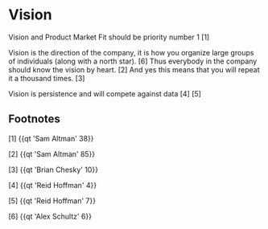 # Vision

Vision and Product Market Fit should be priority number 1 [1]

Vision is the direction of the company, it is how you organize large groups of individuals (along with a north star). [6] Thus everybody in the company should know the vision by heart. [2] And yes this means that you will repeat it a thousand times. [3]

Vision is persistence and will compete against data [4] [5]

## Footnotes

[1] {{qt 'Sam Altman' 38}}

[2] {{qt 'Sam Altman' 85}}

[3] {{qt 'Brian Chesky' 10}}

[4] {{qt 'Reid Hoffman' 4}}

[5] {{qt 'Reid Hoffman' 7}}

[6] {{qt 'Alex Schultz' 6}}


